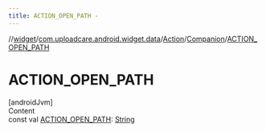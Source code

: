 ```yaml
---
title: ACTION_OPEN_PATH -
---
```

//[widget](../../../index.md)/[com.uploadcare.android.widget.data](../../index.md)/[Action](../index.md)/[Companion](index.md)/[ACTION_OPEN_PATH](-a-c-t-i-o-n_-o-p-e-n_-p-a-t-h.md)



# ACTION_OPEN_PATH  
[androidJvm]  
Content  
const val [ACTION_OPEN_PATH](-a-c-t-i-o-n_-o-p-e-n_-p-a-t-h.md): [String](https://kotlinlang.org/api/latest/jvm/stdlib/kotlin/-string/index.html)  



